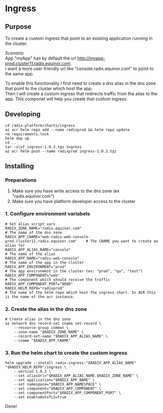 # Ingress

## Purpose

To create a custom ingress that point to an existing application running in the cluster.  

_Scenario:_  
App "myApp" has by default the url http://myapp-prod.cluster11.radix.equinor.com.  
I want a more user friendly url like "console.radix.equinor.com" to point to the same app.  

To enable this functionality I first need to create a dns alias in the dns zone that point to the cluster which host the app.  
Then I will create a custom ingress that redirects traffic from the alias to the app. This componet will help you create that custom ingress.

## Developing

```
cd radix-platform/charts/ingress
az acr helm repo add --name radixprod && helm repo update
rm requirements.lock
helm dep up
cd ..
tar -zcvf ingress-1.0.3.tgz ingress
az acr helm push --name radixprod ingress-1.0.3.tgz
```

## Installing

### Preparations

1. Make sure you have write access to the dns zone (ex "radix.equinor.com")
2. Make sure you have platform developer access to the cluster

### 1. Configure environment variabels

```
# Set alias script vars
RADIX_ZONE_NAME="radix.equinor.com"                                         # The name of the dns zone
RADIX_APP_CNAME="web-radix-web-console-prod.cluster11.radix.equinor.com"    # The CNAME you want to create an alias for
RADIX_APP_ALIAS_NAME="console"                                              # The name of the alias
RADIX_APP_NAME="radix-web-console"                                          # The name of the app in the cluster
RADIX_APP_ENVIRONMENT="prod"                                                # The app environment in the cluster (ex: "prod", "qa", "test")
RADIX_APP_COMPONENT="web"                                                   # The component which should receive the traffic
RADIX_APP_COMPONENT_PORT="8080"
RADIX_HELM_REPO="radixprod"                                                 # The name of the helm repo which host the ingress chart. In ACR this is the name of the acr instance.
```


### 2. Create the alias in the dns zone

```
# Create alias in the dns zone
az network dns record-set cname set-record \
    --resource-group common \
    --zone-name "$RADIX_ZONE_NAME" \
    --record-set-name "$RADIX_APP_ALIAS_NAME" \
    --cname "$RADIX_APP_CNAME"
```

### 3. Run the helm chart to create the custom ingress

```
helm upgrade --install radix-ingress-"$RADIX_APP_ALIAS_NAME" "$RADIX_HELM_REPO"/ingress \
    --version 1.0.3 \
    --set aliasUrl="$RADIX_APP_ALIAS_NAME.$RADIX_ZONE_NAME" \
    --set application="$RADIX_APP_NAME" \
    --set namespace="$RADIX_APP_NAMESPACE" \
    --set component="$RADIX_APP_COMPONENT" \
    --set componentPort="$RADIX_APP_COMPONENT_PORT" \
    --set enableAutoTLS=true

```

Done!